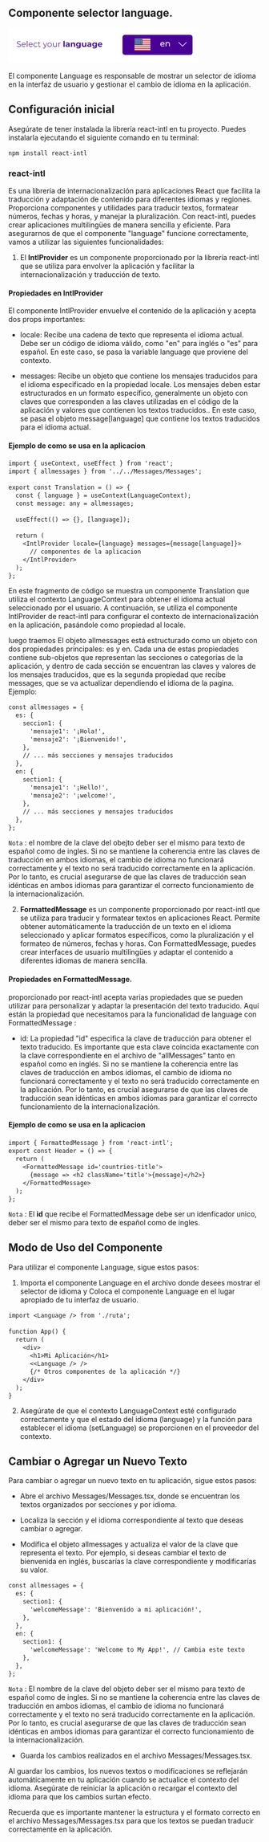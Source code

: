 ## Componente selector language.

![language.png](../assets/language.png)

El componente Language es responsable de mostrar un selector de idioma en la interfaz de usuario y gestionar el cambio de idioma en la aplicación.

## Configuración inicial

Asegúrate de tener instalada la librería react-intl en tu proyecto. Puedes instalarla ejecutando el siguiente comando en tu terminal:

```tsx
npm install react-intl

```

### react-intl

Es una librería de internacionalización para aplicaciones React que facilita la traducción y adaptación de contenido para diferentes idiomas y regiones. Proporciona componentes y utilidades para traducir textos, formatear números, fechas y horas, y manejar la pluralización. Con react-intl, puedes crear aplicaciones multilingües de manera sencilla y eficiente. Para asegurarnos de que el componente "language" funcione correctamente, vamos a utilizar las siguientes funcionalidades:

1. El **IntlProvider** es un componente proporcionado por la librería react-intl que se utiliza para envolver la aplicación y facilitar la internacionalización y traducción de texto.

#### Propiedades en IntlProvider

El componente IntlProvider envuelve el contenido de la aplicación y acepta dos props importantes:

- locale: Recibe una cadena de texto que representa el idioma actual. Debe ser un código de idioma válido, como "en" para inglés o "es" para español. En este caso, se pasa la variable language que proviene del contexto.

- messages: Recibe un objeto que contiene los mensajes traducidos para el idioma especificado en la propiedad locale. Los mensajes deben estar estructurados en un formato específico, generalmente un objeto con claves que corresponden a las claves utilizadas en el código de la aplicación y valores que contienen los textos traducidos.. En este caso, se pasa el objeto message[language] que contiene los textos traducidos para el idioma actual.

#### Ejemplo de como se usa en la aplicacion

```tsx
import { useContext, useEffect } from 'react';
import { allmessages } from '../../Messages/Messages';

export const Translation = () => {
  const { language } = useContext(LanguageContext);
  const message: any = allmessages;

  useEffect(() => {}, [language]);

  return (
    <IntlProvider locale={language} messages={message[language]}>
      // componentes de la aplicacion
    </IntlProvider>
  );
};
```

En este fragmento de código se muestra un componente Translation que utiliza el contexto LanguageContext para obtener el idioma actual seleccionado por el usuario. A continuación, se utiliza el componente IntlProvider de react-intl para configurar el contexto de internacionalización en la aplicación, pasándole como propiedad al locale.

luego traemos El objeto allmessages está estructurado como un objeto con dos propiedades principales: es y en. Cada una de estas propiedades contiene sub-objetos que representan las secciones o categorías de la aplicación, y dentro de cada sección se encuentran las claves y valores de los mensajes traducidos, que es la segunda propiedad que recibe messages, que se va actualizar dependiendo el idioma de la pagina. Ejemplo:

```tsx
const allmessages = {
  es: {
    seccion1: {
      'mensaje1': '¡Hola!',
      'mensaje2': '¡Bienvenido!',
    },
    // ... más secciones y mensajes traducidos
  },
  en: {
    section1: {
      'mensaje1': '¡Hello!',
      'mensaje2': '¡welcome!',
    },
    // ... más secciones y mensajes traducidos
  },
};
```

`Nota` : el nombre de la clave del obejto deber ser el mismo para texto de español como de ingles. Si no se mantiene la coherencia entre las claves de traducción en ambos idiomas, el cambio de idioma no funcionará correctamente y el texto no será traducido correctamente en la aplicación. Por lo tanto, es crucial asegurarse de que las claves de traducción sean idénticas en ambos idiomas para garantizar el correcto funcionamiento de la internacionalización.

2.  **FormattedMessage** es un componente proporcionado por react-intl que se utiliza para traducir y formatear textos en aplicaciones React. Permite obtener automáticamente la traducción de un texto en el idioma seleccionado y aplicar formatos específicos, como la pluralización y el formateo de números, fechas y horas. Con FormattedMessage, puedes crear interfaces de usuario multilingües y adaptar el contenido a diferentes idiomas de manera sencilla.

#### Propiedades en FormattedMessage.

proporcionado por react-intl acepta varias propiedades que se pueden utilizar para personalizar y adaptar la presentación del texto traducido. Aquí están la propiedad que necesitamos para la funcionalidad de language con FormattedMessage :

- id: La propiedad "id" especifica la clave de traducción para obtener el texto traducido. Es importante que esta clave coincida exactamente con la clave correspondiente en el archivo de "allMessages" tanto en español como en inglés. Si no se mantiene la coherencia entre las claves de traducción en ambos idiomas, el cambio de idioma no funcionará correctamente y el texto no será traducido correctamente en la aplicación. Por lo tanto, es crucial asegurarse de que las claves de traducción sean idénticas en ambos idiomas para garantizar el correcto funcionamiento de la internacionalización.

#### Ejemplo de como se usa en la aplicacion

```tsx
import { FormattedMessage } from 'react-intl';
export const Header = () => {
  return (
    <FormattedMessage id='countries-title'>
      {message => <h2 className='title'>{message}</h2>}
    </FormattedMessage>
  );
};
```

`Nota` : El **id** que recibe el FormattedMessage debe ser un idenficador unico, deber ser el mismo para texto de español como de ingles.

## Modo de Uso del Componente

Para utilizar el componente Language, sigue estos pasos:

1. Importa el componente Language en el archivo donde desees mostrar el selector de idioma y Coloca el componente Language en el lugar apropiado de tu interfaz de usuario.

```tsx
import <Language /> from './ruta';

function App() {
  return (
    <div>
      <h1>Mi Aplicación</h1>
      <<Language /> />
      {/* Otros componentes de la aplicación */}
    </div>
  );
}
```

2. Asegúrate de que el contexto LanguageContext esté configurado correctamente y que el estado del idioma (language) y la función para establecer el idioma (setLanguage) se proporcionen en el proveedor del contexto.

## Cambiar o Agregar un Nuevo Texto

Para cambiar o agregar un nuevo texto en tu aplicación, sigue estos pasos:

- Abre el archivo Messages/Messages.tsx, donde se encuentran los textos organizados por secciones y por idioma.

- Localiza la sección y el idioma correspondiente al texto que deseas cambiar o agregar.

- Modifica el objeto allmessages y actualiza el valor de la clave que representa el texto. Por ejemplo, si deseas cambiar el texto de bienvenida en inglés, buscarías la clave correspondiente y modificarías su valor.

```tsx
const allmessages = {
  es: {
    section1: {
      'welcomeMessage': 'Bienvenido a mi aplicación!',
    },
  },
  en: {
    section1: {
      'welcomeMessage': 'Welcome to My App!', // Cambia este texto
    },
  },
};
```

`Nota` : El nombre de la clave del objeto deber ser el mismo para texto de español como de ingles. Si no se mantiene la coherencia entre las claves de traducción en ambos idiomas, el cambio de idioma no funcionará correctamente y el texto no será traducido correctamente en la aplicación. Por lo tanto, es crucial asegurarse de que las claves de traducción sean idénticas en ambos idiomas para garantizar el correcto funcionamiento de la internacionalización.

- Guarda los cambios realizados en el archivo Messages/Messages.tsx.

Al guardar los cambios, los nuevos textos o modificaciones se reflejarán automáticamente en tu aplicación cuando se actualice el contexto del idioma. Asegúrate de reiniciar la aplicación o recargar el contexto del idioma para que los cambios surtan efecto.

Recuerda que es importante mantener la estructura y el formato correcto en el archivo Messages/Messages.tsx para que los textos se puedan traducir correctamente en la aplicación.
